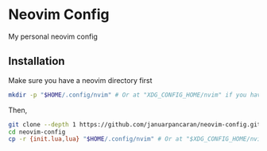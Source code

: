 # Neovim Config

My personal neovim config

## Installation

Make sure you have a neovim directory first

```bash
mkdir -p "$HOME/.config/nvim" # Or at "XDG_CONFIG_HOME/nvim" if you have set it
```

Then,

```bash
git clone --depth 1 https://github.com/januarpancaran/neovim-config.git
cd neovim-config
cp -r {init.lua,lua} "$HOME/.config/nvim" # Or at "$XDG_CONFIG_HOME/nvim"
```
